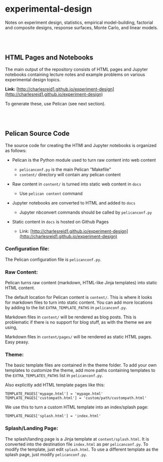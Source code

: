 # experimental-design

Notes on experiment design, statistics, empirical model-building, factorial and composite designs, response surfaces, 
Monte Carlo, and linear models. 

<br />
<br />


## HTML Pages and Notebooks

The main output of the repository consists of HTML pages 
and Jupyter notebooks containing lecture notes and
example problems on various experimental design topics. 

**Link:** [http://charlesreid1.github.io/experiment-design](http://charlesreid1.github.io/experiment-design)

To generate these, use Pelican (see next section).


<br />
<br />


## Pelican Source Code

The source code for creating the HTMl and Jupyter notebooks
is organized as follows:

* Pelican is the Python module used to turn raw content into web content
    * `pelicanconf.py` is the main Pelican "Makefile"
    * `content/` directory will contain any pelican content

* Raw content in `content/` is turned into static web content in `docs`
    * Use `pelican content` command

* Jupyter notebooks are converted to HTML and added to `docs`
    * Jupyter nbconvert commands should be called by `pelicanconf.py`

* Static content in `docs` is hosted on Github Pages 
    * Link: [http://charlesreid1.github.io/experiment-design](http://charlesreid1.github.io/experiment-design)


### Configuration file:

The Pelican configuration file is `pelicanconf.py`.

### Raw Content: 

Pelican turns raw content (markdown, HTML-like Jinja templates)
into static HTML content.

The default location for Pelican content is `content/`. 
This is where it looks for markdown files to turn into static content.
You can add more locations by adding to the list `EXTRA_TEMPLATE_PATHS`
in `pelicanconf.py`.

Markdown files in `content/` will be rendered as blog posts. 
This is problematic if there is no support for blog stuff, 
as with the theme we are using,

Markdown files in `content/pages/` will be rendered as static 
HTML pages. Easy peasy. 

### Theme:

The basic template files are contained in the theme folder.
To add your own templates to customize the theme, add more paths
containing templates to the `EXTRA_TEMPLATES_PATHS` list 
in `pelicanconf.py`.

Also explicitly add HTML template pages like this:

```
TEMPLATE_PAGES['mypage.html'] = 'mypage.html'
TEMPLATE_PAGES['custompath.html'] = 'custom/path/custompath.html'
```

We use this to turn a custom HTML template into an index/splash page:

```
TEMPLATE_PAGES['splash.html'] = 'index.html'
```

### Splash/Landing Page:

The splash/landing page is a Jinja template at `content/splash.html`.
It is converted into the destination file `index.html` as per `pelicanconf.py`.
To modify the template, just edit `splash.html`. 
To use a different template as the splash page, just modify `pelicanconf.py`.

